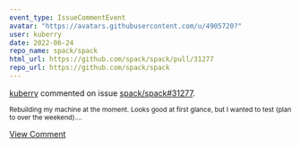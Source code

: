 ```yaml
---
event_type: IssueCommentEvent
avatar: "https://avatars.githubusercontent.com/u/4905720?"
user: kuberry
date: 2022-06-24
repo_name: spack/spack
html_url: https://github.com/spack/spack/pull/31277
repo_url: https://github.com/spack/spack
---
```


<a href='https://github.com/kuberry' target='_blank'>kuberry</a> commented on issue <a href='https://github.com/spack/spack/pull/31277' target='_blank'>spack/spack#31277</a>.

<small>Rebuilding my machine at the moment. Looks good at first glance, but I wanted to test (plan to over the weekend)....</small>

<a href='https://github.com/spack/spack/pull/31277' target='_blank'>View Comment</a>